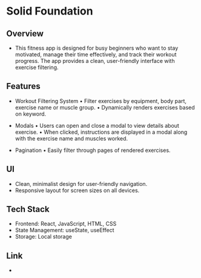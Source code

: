 # Solid Foundation

## Overview

- This fitness app is designed for busy beginners who want to stay motivated, manage their time effectively, and track their workout progress. The app provides a clean, user-friendly interface with exercise filtering.

## Features

- Workout Filtering System
  • Filter exercises by equipment, body part, exercise name or muscle group.
  • Dynamically renders exercises based on keyword.

- Modals
  • Users can open and close a modal to view details about exercise.
  • When clicked, instructions are displayed in a modal along with the exercise name and muscles worked.

- Pagination
  • Easily filter through pages of rendered exercises.

## UI

- Clean, minimalist design for user-friendly navigation.
- Responsive layout for screen sizes on all devices.

## Tech Stack

- Frontend: React, JavaScript, HTML, CSS
- State Management: useState, useEffect
- Storage: Local storage

## Link

-
